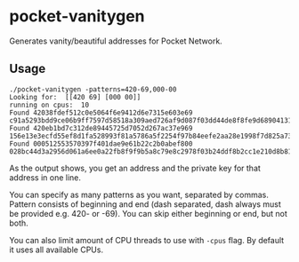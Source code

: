 # pocket-vanitygen

Generates vanity/beautiful addresses for Pocket Network.


## Usage

```
./pocket-vanitygen -patterns=420-69,000-00
Looking for:  [[420 69] [000 00]]
running on cpus:  10
Found 42038fdef512c0e5064f6e9412d6e7315e603e69 c91a5293bdd9ce06b9ff7597d58518a309aed726af9d087f03dd44de8f8fe9d68904131d8170b5c22be48f9c1a0baf7f6f44293f9b50f66407d84d77b5f2948d
Found 420eb1bd7c312de89445725d7052d267ac37e969 156e13e3ecfd55ef8d1fa528993f81a5786a5f2254f97b84eefe2aa28e1998f7d825a735b4b02893a1cbfba70868c7498c68eedc3fdbcf60d440e43f00b05ce2
Found 000512553570397f401dae9e61b22c2b0abef800 028bc44d3a2956d061a6ee0a22fb8f9f9b5a8c79e8c2978f03b24ddf8b2cc1e210d8b8196959b587d97c85589de9da782425aee9a249d76b653b979bb85f238a
```

As the output shows, you get an address and the private key for that address in one line.

You can specify as many patterns as you want, separated by commas. Pattern consists of beginning and end (dash separated, dash always must be provided e.g. 420- or -69). You can skip either beginning or end, but not both.

You can also limit amount of CPU threads to use with `-cpus` flag. By default it uses all available CPUs.
